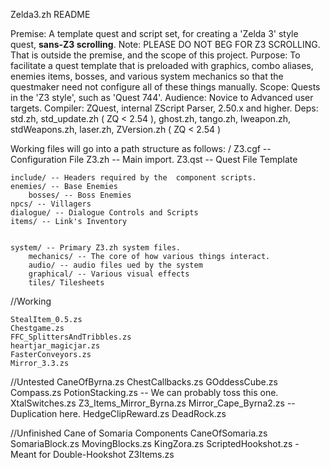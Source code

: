 
Zelda3.zh README

Premise:  A template quest and script set, for creating a 'Zelda 3' style quest, **sans-Z3 scrolling**.
Note:     PLEASE DO NOT BEG FOR Z3 SCROLLING. That is outside the premise, and the scope of this project. 
Purpose:  To facilitate a quest template that is preloaded with graphics, combo aliases, enemies
	  items, bosses, and various system mechanics so that the questmaker need not configure all
	  of these things manually. 
Scope:    Quests in the 'Z3 style', such as 'Quest 744'. 
Audience: Novice to Advanced user targets.
Compiler: ZQuest, internal ZScript Parser, 2.50.x and higher. 
Deps:     std.zh, std_update.zh ( ZQ < 2.54 ), ghost.zh, tango.zh, lweapon.zh, stdWeapons.zh, laser.zh, ZVersion.zh ( ZQ  < 2.54 ) 

Working files will go into a path structure as follows:
/
	Z3.cgf -- Configuration File
	Z3.zh -- Main import. 
	Z3.qst -- Quest File Template
	
	include/ -- Headers required by the  component scripts. 
	enemies/ -- Base Enemies
		bosses/ -- Boss Enemies
	npcs/ -- Villagers
	dialogue/ -- Dialogue Controls and Scripts
	items/ -- Link's Inventory
	
	
	system/ -- Primary Z3.zh system files. 
		mechanics/ -- The core of how various things interact.
		audio/ -- audio files ued by the system
		graphical/ -- Various visual effects
		tiles/ Tilesheets
	
	

		

//Working

	StealItem_0.5.zs
	Chestgame.zs
	FFC_SplittersAndTribbles.zs
	heartjar_magicjar.zs
	FasterConveyors.zs
	Mirror_3.3.zs

//Untested
	CaneOfByrna.zs
	ChestCallbacks.zs
	GOddessCube.zs
	Compass.zs
	PotionStacking.zs -- We can probably toss this one. 
	XtalSwitches.zs
	Z3_Items_Mirror_Byrna.zs
	Mirror_Cape_Byrna2.zs -- Duplication here. 
	HedgeClipReward.zs
	DeadRock.zs

//Unfinished
	Cane of Somaria Components
		CaneOfSomaria.zs
		SomariaBlock.zs
		MovingBlocks.zs	
	KingZora.zs
	ScriptedHookshot.zs - Meant for Double-Hookshot
	Z3Items.zs
